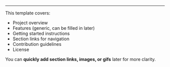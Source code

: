 
---

This template covers:
- Project overview  
- Features (generic, can be filled in later)  
- Getting started instructions  
- Section links for navigation  
- Contribution guidelines  
- License  

You can **quickly add section links, images, or gifs** later for more clarity.  



